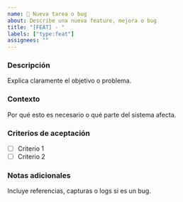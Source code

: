```yaml
---
name: 🚀 Nueva tarea o bug
about: Describe una nueva feature, mejora o bug
title: "[FEAT] - "
labels: ["type:feat"]
assignees: ""
---
```


### Descripción

Explica claramente el objetivo o problema.

### Contexto

Por qué esto es necesario o qué parte del sistema afecta.

### Criterios de aceptación

- [ ] Criterio 1
- [ ] Criterio 2

### Notas adicionales

Incluye referencias, capturas o logs si es un bug.
